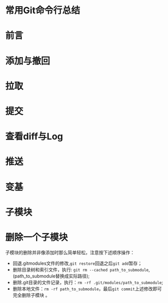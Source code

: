 # 常用Git命令行总结


# 前言
# 添加与撤回


# 拉取
# 提交
# 查看diff与Log
# 推送
# 变基
# 子模块
# 删除一个子模块
子模块的删除并非像添加时那么简单轻松，注意按下述顺序操作：
-  回退.gitmodules文件的修改,`git restore`回退之后`git add`暂存；
-  删除目录树和索引文件，执行: `git rm --cached path_to_submodule`,(path_to_submodule替换成实际路径);
-  删除.git目录的文件记录，执行：`rm -rf .git/modules/path_to_submodule`;
-  删除本地文件：`rm -rf path_to_submodule`，最后`git commit`上述修改即可完全删除子模块 。



